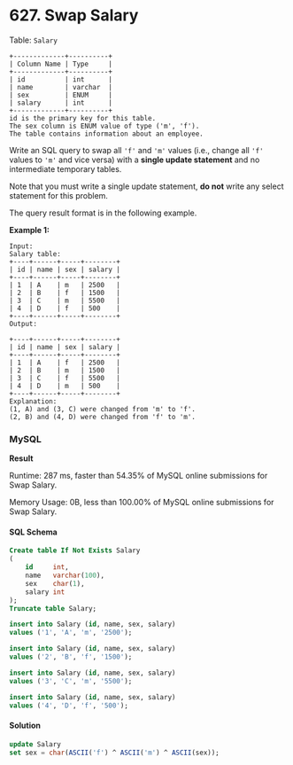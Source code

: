 # 627. Swap Salary

Table: `Salary`

```
+-------------+----------+
| Column Name | Type     |
+-------------+----------+
| id          | int      |
| name        | varchar  |
| sex         | ENUM     |
| salary      | int      |
+-------------+----------+
id is the primary key for this table.
The sex column is ENUM value of type ('m', 'f').
The table contains information about an employee.
```

Write an SQL query to swap all `'f'` and `'m'` values (i.e., change all `'f'` values to `'m'` and vice versa) with a **single update statement** and no intermediate temporary tables.

Note that you must write a single update statement, **do not** write any select statement for this problem.

The query result format is in the following example.

**Example 1:**

```
Input: 
Salary table:
+----+------+-----+--------+
| id | name | sex | salary |
+----+------+-----+--------+
| 1  | A    | m   | 2500   |
| 2  | B    | f   | 1500   |
| 3  | C    | m   | 5500   |
| 4  | D    | f   | 500    |
+----+------+-----+--------+
Output:
 
+----+------+-----+--------+
| id | name | sex | salary |
+----+------+-----+--------+
| 1  | A    | f   | 2500   |
| 2  | B    | m   | 1500   |
| 3  | C    | f   | 5500   |
| 4  | D    | m   | 500    |
+----+------+-----+--------+
Explanation:
(1, A) and (3, C) were changed from 'm' to 'f'.
(2, B) and (4, D) were changed from 'f' to 'm'.
```

### MySQL

**Result**

Runtime: 287 ms, faster than 54.35% of MySQL online submissions for Swap Salary.

Memory Usage: 0B, less than 100.00% of MySQL online submissions for Swap Salary.

#### SQL Schema

```sql
Create table If Not Exists Salary
(
    id     int,
    name   varchar(100),
    sex    char(1),
    salary int
);
Truncate table Salary;

insert into Salary (id, name, sex, salary)
values ('1', 'A', 'm', '2500');

insert into Salary (id, name, sex, salary)
values ('2', 'B', 'f', '1500');

insert into Salary (id, name, sex, salary)
values ('3', 'C', 'm', '5500');

insert into Salary (id, name, sex, salary)
values ('4', 'D', 'f', '500');
```

#### Solution

```sql
update Salary
set sex = char(ASCII('f') ^ ASCII('m') ^ ASCII(sex));
```
